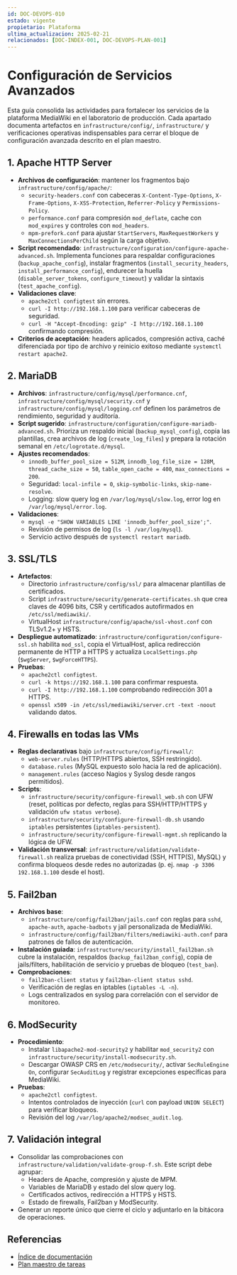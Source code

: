 ```yaml
---
id: DOC-DEVOPS-010
estado: vigente
propietario: Plataforma
ultima_actualizacion: 2025-02-21
relacionados: [DOC-INDEX-001, DOC-DEVOPS-PLAN-001]
---
```

# Configuración de Servicios Avanzados

Esta guía consolida las actividades para fortalecer los servicios de la
plataforma MediaWiki en el laboratorio de producción. Cada apartado documenta
artefactos en `infrastructure/config/`, `infrastructure/` y verificaciones operativas indispensables
para cerrar el bloque de configuración avanzada descrito en el plan maestro.

## 1. Apache HTTP Server

- **Archivos de configuración**: mantener los fragmentos bajo `infrastructure/config/apache/`:
  - `security-headers.conf` con cabeceras `X-Content-Type-Options`,
    `X-Frame-Options`, `X-XSS-Protection`, `Referrer-Policy` y
    `Permissions-Policy`.
  - `performance.conf` para compresión `mod_deflate`, cache con `mod_expires` y
    controles con `mod_headers`.
  - `mpm-prefork.conf` para ajustar `StartServers`, `MaxRequestWorkers` y
    `MaxConnectionsPerChild` según la carga objetivo.
- **Script recomendado**: `infrastructure/configuration/configure-apache-advanced.sh`.
  Implementa funciones para respaldar configuraciones (`backup_apache_config`),
  instalar fragmentos (`install_security_headers`, `install_performance_config`),
  endurecer la huella (`disable_server_tokens`, `configure_timeout`) y validar la
  sintaxis (`test_apache_config`).
- **Validaciones clave**:
  - `apache2ctl configtest` sin errores.
  - `curl -I http://192.168.1.100` para verificar cabeceras de seguridad.
  - `curl -H "Accept-Encoding: gzip" -I http://192.168.1.100` confirmando
    compresión.
- **Criterios de aceptación**: headers aplicados, compresión activa, caché
  diferenciada por tipo de archivo y reinicio exitoso mediante
  `systemctl restart apache2`.

## 2. MariaDB

- **Archivos**: `infrastructure/config/mysql/performance.cnf`, `infrastructure/config/mysql/security.cnf` y
  `infrastructure/config/mysql/logging.cnf` definen los parámetros de rendimiento, seguridad y
  auditoría.
- **Script sugerido**: `infrastructure/configuration/configure-mariadb-advanced.sh`.
  Prioriza un respaldo inicial (`backup_mysql_config`), copia las plantillas,
  crea archivos de log (`create_log_files`) y prepara la rotación semanal en
  `/etc/logrotate.d/mysql`.
- **Ajustes recomendados**:
  - `innodb_buffer_pool_size = 512M`, `innodb_log_file_size = 128M`,
    `thread_cache_size = 50`, `table_open_cache = 400`, `max_connections = 200`.
  - Seguridad: `local-infile = 0`, `skip-symbolic-links`, `skip-name-resolve`.
  - Logging: slow query log en `/var/log/mysql/slow.log`, error log en
    `/var/log/mysql/error.log`.
- **Validaciones**:
  - `mysql -e "SHOW VARIABLES LIKE 'innodb_buffer_pool_size';"`.
  - Revisión de permisos de log (`ls -l /var/log/mysql`).
  - Servicio activo después de `systemctl restart mariadb`.

## 3. SSL/TLS

- **Artefactos**:
  - Directorio `infrastructure/config/ssl/` para almacenar plantillas de certificados.
  - Script `infrastructure/security/generate-certificates.sh` que crea claves de 4096
    bits, CSR y certificados autofirmados en `/etc/ssl/mediawiki/`.
  - VirtualHost `infrastructure/config/apache/ssl-vhost.conf` con TLSv1.2+ y HSTS.
- **Despliegue automatizado**: `infrastructure/configuration/configure-ssl.sh` habilita
  `mod_ssl`, copia el VirtualHost, aplica redirección permanente de HTTP a HTTPS
  y actualiza `LocalSettings.php` (`$wgServer`, `$wgForceHTTPS`).
- **Pruebas**:
  - `apache2ctl configtest`.
  - `curl -k https://192.168.1.100` para confirmar respuesta.
  - `curl -I http://192.168.1.100` comprobando redirección 301 a HTTPS.
  - `openssl x509 -in /etc/ssl/mediawiki/server.crt -text -noout` validando datos.

## 4. Firewalls en todas las VMs

- **Reglas declarativas** bajo `infrastructure/config/firewall/`:
  - `web-server.rules` (HTTP/HTTPS abiertos, SSH restringido).
  - `database.rules` (MySQL expuesto solo hacia la red de aplicación).
  - `management.rules` (acceso Nagios y Syslog desde rangos permitidos).
- **Scripts**:
  - `infrastructure/security/configure-firewall_web.sh` con UFW (reset, políticas por
    defecto, reglas para SSH/HTTP/HTTPS y validación `ufw status verbose`).
  - `infrastructure/security/configure-firewall-db.sh` usando `iptables` persistentes
    (`iptables-persistent`).
  - `infrastructure/security/configure-firewall-mgmt.sh` replicando la lógica de UFW.
- **Validación transversal**: `infrastructure/validation/validate-firewall.sh` realiza
  pruebas de conectividad (SSH, HTTP(S), MySQL) y confirma bloqueos desde redes
  no autorizadas (p. ej. `nmap -p 3306 192.168.1.100` desde el host).

## 5. Fail2ban

- **Archivos base**:
  - `infrastructure/config/fail2ban/jails.conf` con reglas para `sshd`, `apache-auth`,
    `apache-badbots` y jail personalizada de MediaWiki.
  - `infrastructure/config/fail2ban/filters/mediawiki-auth.conf` para patrones de fallos de
    autenticación.
- **Instalación guiada**: `infrastructure/security/install_fail2ban.sh` cubre la
  instalación, respaldos (`backup_fail2ban_config`), copia de jails/filters,
  habilitación de servicio y pruebas de bloqueo (`test_ban`).
- **Comprobaciones**:
  - `fail2ban-client status` y `fail2ban-client status sshd`.
  - Verificación de reglas en iptables (`iptables -L -n`).
  - Logs centralizados en syslog para correlación con el servidor de monitoreo.

## 6. ModSecurity

- **Procedimiento**:
  - Instalar `libapache2-mod-security2` y habilitar `mod_security2` con
    `infrastructure/security/install-modsecurity.sh`.
  - Descargar OWASP CRS en `/etc/modsecurity/`, activar `SecRuleEngine On`,
    configurar `SecAuditLog` y registrar excepciones específicas para MediaWiki.
- **Pruebas**:
  - `apache2ctl configtest`.
  - Intentos controlados de inyección (`curl` con payload `UNION SELECT`) para
    verificar bloqueos.
  - Revisión del log `/var/log/apache2/modsec_audit.log`.

## 7. Validación integral

- Consolidar las comprobaciones con `infrastructure/validation/validate-group-f.sh`.
  Este script debe agrupar:
  - Headers de Apache, compresión y ajuste de MPM.
  - Variables de MariaDB y estado del slow query log.
  - Certificados activos, redirección a HTTPS y HSTS.
  - Estado de firewalls, Fail2ban y ModSecurity.
- Generar un reporte único que cierre el ciclo y adjuntarlo en la bitácora de
  operaciones.

## Referencias

- [Índice de documentación](../../README.md)
- [Plan maestro de tareas](../plan_tareas_mediawiki.md)

